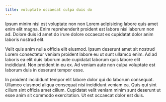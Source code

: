 ```yaml
---
title: voluptate occaecat culpa duis do
---
```


Ipsum minim nisi est voluptate non non Lorem adipisicing labore quis amet enim elit magna. Enim reprehenderit proident est labore nisi laborum non ad. Dolore duis id amet do irure dolore occaecat ex cupidatat dolor anim laboris nostrud elit.

Velit quis anim nulla officia elit eiusmod. Ipsum deserunt amet sit nostrud Lorem consectetur veniam proident labore eu ut sunt ullamco enim. Ad ad laboris ea elit duis laborum aute cupidatat laborum quis labore elit incididunt. Non proident in eu ex. Ad veniam aute non culpa voluptate est laborum duis in deserunt tempor esse.

In proident incididunt tempor elit labore dolor qui do laborum consequat. Ullamco eiusmod aliqua consequat nisi incididunt veniam ea. Quis qui sint cillum sint officia amet cillum. Cupidatat velit veniam minim sunt deserunt ut esse anim sit commodo exercitation. Ut est occaecat dolor est duis.